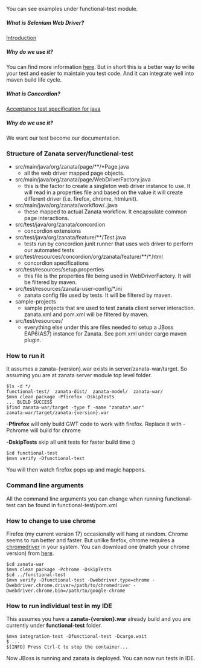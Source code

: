 You can see examples under functional-test module.

##### What is Selenium Web Driver? 
[Introduction](http://docs.seleniumhq.org/projects/webdriver/)

##### Why do we use it? 
You can find more information [here](http://docs.seleniumhq.org/docs/03_webdriver.jsp). But in short this is a better way to write your test and easier to maintain you test code. And it can integrate well into maven build life cycle.

##### What is Concordion? 
[Acceptance test specification for java](http://www.concordion.org)

##### Why do we use it? 
We want our test become our documentation.

### Structure of Zanata server/functional-test
* src/main/java/org/zanata/page/**/*Page.java
    * all the web driver mapped page objects.
* src/main/java/org/zanata/page/WebDriverFactory.java
    * this is the factor to create a singleton web driver instance to use. It will read in a properties file and based on the value it will create different driver (i.e. firefox, chrome, htmlunit).
* src/main/java/org/zanata/workflow/*.*.java
    * these mapped to actual Zanata workflow. It encapsulate common page interactions.
* src/test/java/org/zanata/concordion
    * concordion extensions 
* src/test/java/org/zanata/feature/**/*Test*.java
    * tests run by concordion junit runner that uses web driver to perform our automated tests
* src/test/resources/concordion/org/zanata/feature/**/*.html
    * concordion specifications
* src/test/resources/setup.properties
    * this file is the properties file being used in WebDriverFactory. It will be filtered by maven.
* src/test/resources/zanata-user-config/*.ini
    * zanata config file used by tests. It will be filtered by maven.
* sample-projects
    * sample projects that are used to test zanata client server interaction. zanata.xml and pom.xml will be filtered by maven.
* src/test/resources/
    * everything else under this are files needed to setup a JBoss EAP6(AS7) instance for Zanata. See pom.xml under cargo maven plugin.

### How to run it
It assumes a zanata-{version}.war exists in server/zanata-war/target. So assuming you are at zanata server module top level folder.

    $ls -d */
    functional-test/  zanata-dist/  zanata-model/  zanata-war/
    $mvn clean package -Pfirefox -DskipTests
    ... BUILD SUCCESS
    $find zanata-war/target -type f -name "zanata*.war"
    zanata-war/target/zanata-{version}.war

**-Pfirefox** will only build GWT code to work with firefox. Replace it with -Pchrome will build for chrome

**-DskipTests** skip all unit tests for faster build time :)

    $cd functional-test
    $mvn verify -Dfunctional-test

You will then watch firefox pops up and magic happens.
### Command line arguments

All the command line arguments you can change when running functional-test can be found in functional-test/pom.xml

### How to change to use chrome

Firefox (my current version 17) occasionally will hang at random. Chrome seems to run better and faster.
But unlike firefox, chrome requires a [chromedriver](http://code.google.com/p/selenium/wiki/ChromeDriver) in your system. You can download one (match your chrome version) from [here](http://code.google.com/p/chromedriver/downloads/list).

    $cd zanata-war
    $mvn clean package -Pchrome -DskipTests
    $cd ../functional-test
    $mvn verify -Dfunctional-test -Dwebdriver.type=chrome -Dwebdriver.chrome.driver=/path/to/chromedriver -Dwebdriver.chrome.bin=/path/to/google-chrome

### How to run individual test in my IDE

This assumes you have a **zanata-{version}.war** already build and you are currently under **functional-test** folder.

    $mvn integration-test -Dfunctional-test -Dcargo.wait
    $ ...
    $[INFO] Press Ctrl-C to stop the container...

Now JBoss is running and zanata is deployed. You can now run tests in IDE.
